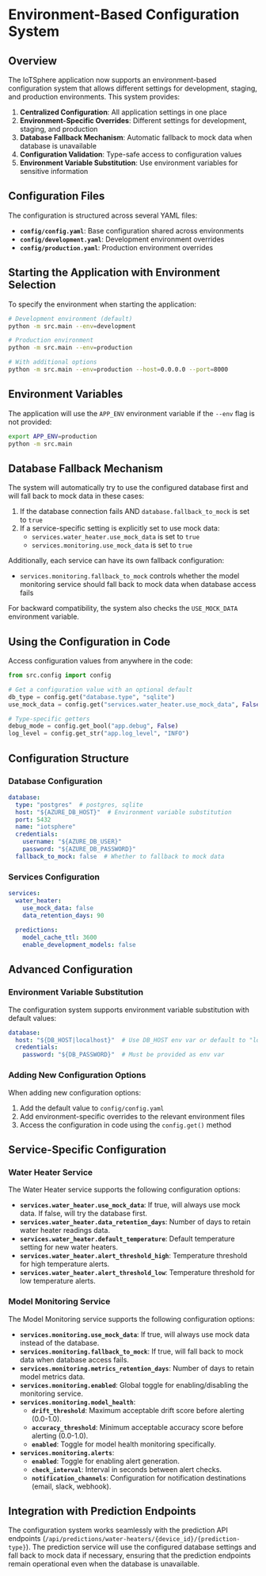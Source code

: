 # Environment-Based Configuration System

## Overview

The IoTSphere application now supports an environment-based configuration system that allows different settings for development, staging, and production environments. This system provides:

1. **Centralized Configuration**: All application settings in one place
2. **Environment-Specific Overrides**: Different settings for development, staging, and production
3. **Database Fallback Mechanism**: Automatic fallback to mock data when database is unavailable
4. **Configuration Validation**: Type-safe access to configuration values
5. **Environment Variable Substitution**: Use environment variables for sensitive information

## Configuration Files

The configuration is structured across several YAML files:

- **`config/config.yaml`**: Base configuration shared across environments
- **`config/development.yaml`**: Development environment overrides
- **`config/production.yaml`**: Production environment overrides

## Starting the Application with Environment Selection

To specify the environment when starting the application:

```bash
# Development environment (default)
python -m src.main --env=development

# Production environment
python -m src.main --env=production

# With additional options
python -m src.main --env=production --host=0.0.0.0 --port=8000
```

## Environment Variables

The application will use the `APP_ENV` environment variable if the `--env` flag is not provided:

```bash
export APP_ENV=production
python -m src.main
```

## Database Fallback Mechanism

The system will automatically try to use the configured database first and will fall back to mock data in these cases:

1. If the database connection fails AND `database.fallback_to_mock` is set to `true`
2. If a service-specific setting is explicitly set to use mock data:
   - `services.water_heater.use_mock_data` is set to `true`
   - `services.monitoring.use_mock_data` is set to `true`
   
Additionally, each service can have its own fallback configuration:
   - `services.monitoring.fallback_to_mock` controls whether the model monitoring service should fall back to mock data when database access fails

For backward compatibility, the system also checks the `USE_MOCK_DATA` environment variable.

## Using the Configuration in Code

Access configuration values from anywhere in the code:

```python
from src.config import config

# Get a configuration value with an optional default
db_type = config.get("database.type", "sqlite")
use_mock_data = config.get("services.water_heater.use_mock_data", False)

# Type-specific getters
debug_mode = config.get_bool("app.debug", False)
log_level = config.get_str("app.log_level", "INFO")
```

## Configuration Structure

### Database Configuration

```yaml
database:
  type: "postgres"  # postgres, sqlite
  host: "${AZURE_DB_HOST}"  # Environment variable substitution
  port: 5432
  name: "iotsphere"
  credentials:
    username: "${AZURE_DB_USER}"
    password: "${AZURE_DB_PASSWORD}"
  fallback_to_mock: false  # Whether to fallback to mock data
```

### Services Configuration

```yaml
services:
  water_heater:
    use_mock_data: false
    data_retention_days: 90
    
  predictions:
    model_cache_ttl: 3600
    enable_development_models: false
```

## Advanced Configuration

### Environment Variable Substitution

The configuration system supports environment variable substitution with default values:

```yaml
database:
  host: "${DB_HOST|localhost}"  # Use DB_HOST env var or default to "localhost"
  credentials:
    password: "${DB_PASSWORD}"  # Must be provided as env var
```

### Adding New Configuration Options

When adding new configuration options:

1. Add the default value to `config/config.yaml`
2. Add environment-specific overrides to the relevant environment files
3. Access the configuration in code using the `config.get()` method

## Service-Specific Configuration

### Water Heater Service

The Water Heater service supports the following configuration options:

- **`services.water_heater.use_mock_data`**: If true, will always use mock data. If false, will try the database first.
- **`services.water_heater.data_retention_days`**: Number of days to retain water heater readings data.
- **`services.water_heater.default_temperature`**: Default temperature setting for new water heaters.
- **`services.water_heater.alert_threshold_high`**: Temperature threshold for high temperature alerts.
- **`services.water_heater.alert_threshold_low`**: Temperature threshold for low temperature alerts.

### Model Monitoring Service

The Model Monitoring service supports the following configuration options:

- **`services.monitoring.use_mock_data`**: If true, will always use mock data instead of the database.
- **`services.monitoring.fallback_to_mock`**: If true, will fall back to mock data when database access fails.
- **`services.monitoring.metrics_retention_days`**: Number of days to retain model metrics data.
- **`services.monitoring.enabled`**: Global toggle for enabling/disabling the monitoring service.
- **`services.monitoring.model_health`**:
  - **`drift_threshold`**: Maximum acceptable drift score before alerting (0.0-1.0).
  - **`accuracy_threshold`**: Minimum acceptable accuracy score before alerting (0.0-1.0).
  - **`enabled`**: Toggle for model health monitoring specifically.
- **`services.monitoring.alerts`**:
  - **`enabled`**: Toggle for enabling alert generation.
  - **`check_interval`**: Interval in seconds between alert checks.
  - **`notification_channels`**: Configuration for notification destinations (email, slack, webhook).

## Integration with Prediction Endpoints

The configuration system works seamlessly with the prediction API endpoints (`/api/predictions/water-heaters/{device_id}/{prediction-type}`). The prediction service will use the configured database settings and fall back to mock data if necessary, ensuring that the prediction endpoints remain operational even when the database is unavailable.
